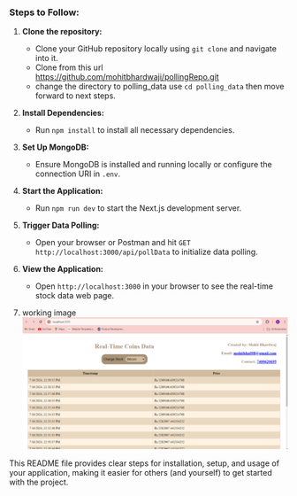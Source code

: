 
### Steps to Follow:

1. **Clone the repository:**
   - Clone your GitHub repository locally using `git clone` and navigate into it.
   -  Clone from this url https://github.com/mohitbhardwaji/pollingRepo.git
   -  change the directory to polling_data use `cd polling_data` then move forward to next steps.

2. **Install Dependencies:**
   - Run `npm install` to install all necessary dependencies.

3. **Set Up MongoDB:**
   - Ensure MongoDB is installed and running locally or configure the connection URI in `.env`.

4. **Start the Application:**
   - Run `npm run dev` to start the Next.js development server.

5. **Trigger Data Polling:**
   - Open your browser or Postman and hit `GET http://localhost:3000/api/pollData` to initialize data polling.

6. **View the Application:**
   - Open `http://localhost:3000` in your browser to see the real-time stock data web page.

7. working image 
![Application Screenshot](/Screenshot.png)

This README file provides clear steps for installation, setup, and usage of your application, making it easier for others (and yourself) to get started with the project.
